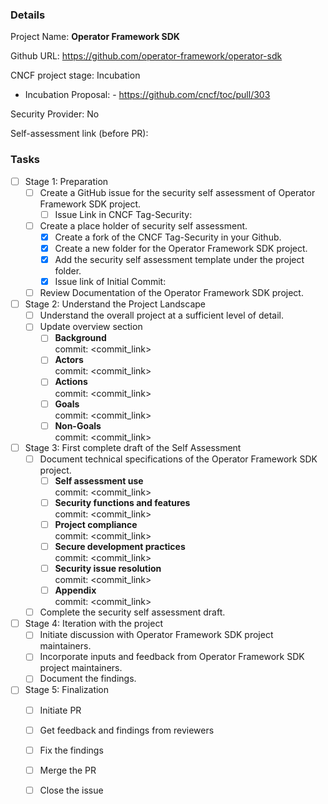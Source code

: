 ### Details
Project Name: **Operator Framework SDK**

Github URL: https://github.com/operator-framework/operator-sdk

CNCF project stage: Incubation 
- Incubation Proposal: - https://github.com/cncf/toc/pull/303

Security Provider: No

Self-assessment link (before PR): 

### Tasks
- [ ] Stage 1: Preparation
   - [ ] Create a GitHub issue for the security self assessment of Operator Framework SDK project.
      - [ ] Issue Link in CNCF Tag-Security: <link>
   - [ ] Create a place holder of security self assessment.
      - [x] Create a fork of the CNCF Tag-Security in your Github.
      - [x] Create a new folder for the Operator Framework SDK project.
      - [x] Add the security self assessment template under the project folder.
      - [x] Issue link of Initial Commit:
   - [ ] Review Documentation of the Operator Framework SDK project.
- [ ]  Stage 2: Understand the Project Landscape
   - [ ] Understand the overall project at a sufficient level of detail.
   - [ ] Update overview section
      - [ ] **Background** <br> commit: <commit_link>
      - [ ] **Actors** <br> commit: <commit_link>
      - [ ] **Actions** <br> commit: <commit_link>
      - [ ] **Goals** <br> commit: <commit_link>
      - [ ] **Non-Goals** <br> commit: <commit_link>
- [ ]  Stage 3: First complete draft of the Self Assessment
   - [ ] Document technical specifications of the Operator Framework SDK project.
      - [ ] **Self assessment use** <br> commit: <commit_link>
      - [ ] **Security functions and features** <br> commit: <commit_link>
      - [ ] **Project compliance** <br> commit: <commit_link>
      - [ ] **Secure development practices** <br> commit: <commit_link>
      - [ ] **Security issue resolution** <br> commit: <commit_link>
      - [ ] **Appendix** <br> commit: <commit_link>
   - [ ] Complete the security self assessment draft.

- [ ]  Stage 4: Iteration with the project
   - [ ] Initiate discussion with Operator Framework SDK project maintainers.
   - [ ] Incorporate inputs and feedback from Operator Framework SDK project maintainers.
   - [ ] Document the findings.

- [ ] Stage 5: Finalization
   - [ ] Initiate PR
   - [ ] Get feedback and findings from reviewers
   - [ ] Fix the findings
   - [ ] Merge the PR
   - [ ] Close the issue

